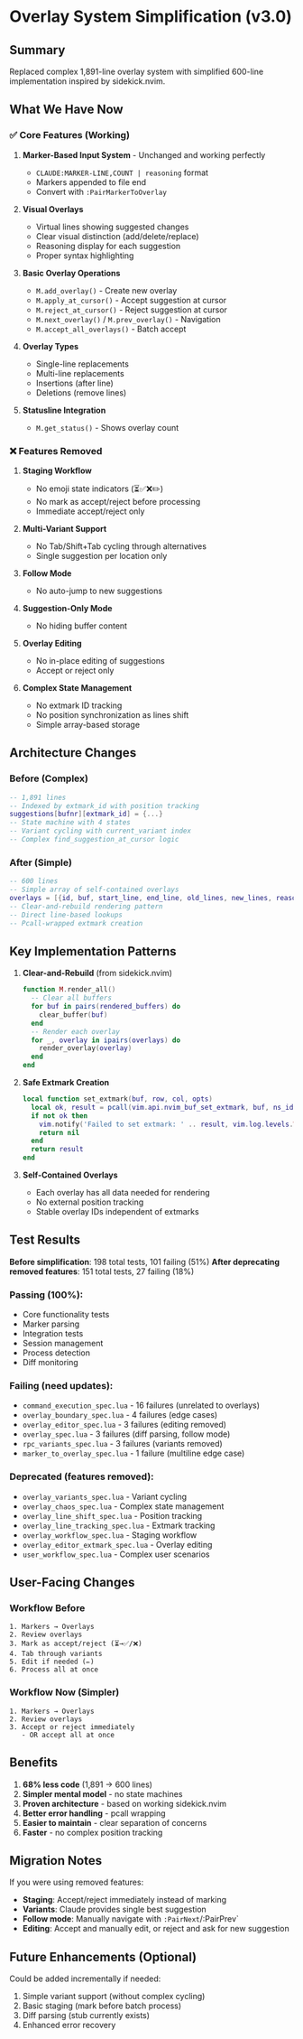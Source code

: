 # Overlay System Simplification (v3.0)

## Summary

Replaced complex 1,891-line overlay system with simplified 600-line implementation inspired by sidekick.nvim.

## What We Have Now

### ✅ Core Features (Working)

1. **Marker-Based Input System** - Unchanged and working perfectly
   - `CLAUDE:MARKER-LINE,COUNT | reasoning` format
   - Markers appended to file end
   - Convert with `:PairMarkerToOverlay`

2. **Visual Overlays**
   - Virtual lines showing suggested changes
   - Clear visual distinction (add/delete/replace)
   - Reasoning display for each suggestion
   - Proper syntax highlighting

3. **Basic Overlay Operations**
   - `M.add_overlay()` - Create new overlay
   - `M.apply_at_cursor()` - Accept suggestion at cursor
   - `M.reject_at_cursor()` - Reject suggestion at cursor
   - `M.next_overlay()` / `M.prev_overlay()` - Navigation
   - `M.accept_all_overlays()` - Batch accept

4. **Overlay Types**
   - Single-line replacements
   - Multi-line replacements
   - Insertions (after line)
   - Deletions (remove lines)

5. **Statusline Integration**
   - `M.get_status()` - Shows overlay count

### ❌ Features Removed

1. **Staging Workflow**
   - No emoji state indicators (⏳✅❌✏️)
   - No mark as accept/reject before processing
   - Immediate accept/reject only

2. **Multi-Variant Support**
   - No Tab/Shift+Tab cycling through alternatives
   - Single suggestion per location only

3. **Follow Mode**
   - No auto-jump to new suggestions

4. **Suggestion-Only Mode**
   - No hiding buffer content

5. **Overlay Editing**
   - No in-place editing of suggestions
   - Accept or reject only

6. **Complex State Management**
   - No extmark ID tracking
   - No position synchronization as lines shift
   - Simple array-based storage

## Architecture Changes

### Before (Complex)
```lua
-- 1,891 lines
-- Indexed by extmark_id with position tracking
suggestions[bufnr][extmark_id] = {...}
-- State machine with 4 states
-- Variant cycling with current_variant index
-- Complex find_suggestion_at_cursor logic
```

### After (Simple)
```lua
-- 600 lines
-- Simple array of self-contained overlays
overlays = [{id, buf, start_line, end_line, old_lines, new_lines, reasoning}, ...]
-- Clear-and-rebuild rendering pattern
-- Direct line-based lookups
-- Pcall-wrapped extmark creation
```

## Key Implementation Patterns

1. **Clear-and-Rebuild** (from sidekick.nvim)
   ```lua
   function M.render_all()
     -- Clear all buffers
     for buf in pairs(rendered_buffers) do
       clear_buffer(buf)
     end
     -- Render each overlay
     for _, overlay in ipairs(overlays) do
       render_overlay(overlay)
     end
   end
   ```

2. **Safe Extmark Creation**
   ```lua
   local function set_extmark(buf, row, col, opts)
     local ok, result = pcall(vim.api.nvim_buf_set_extmark, buf, ns_id, row, col, opts)
     if not ok then
       vim.notify('Failed to set extmark: ' .. result, vim.log.levels.WARN)
       return nil
     end
     return result
   end
   ```

3. **Self-Contained Overlays**
   - Each overlay has all data needed for rendering
   - No external position tracking
   - Stable overlay IDs independent of extmarks

## Test Results

**Before simplification**: 198 total tests, 101 failing (51%)
**After deprecating removed features**: 151 total tests, 27 failing (18%)

### Passing (100%):
- Core functionality tests
- Marker parsing
- Integration tests
- Session management
- Process detection
- Diff monitoring

### Failing (need updates):
- `command_execution_spec.lua` - 16 failures (unrelated to overlays)
- `overlay_boundary_spec.lua` - 4 failures (edge cases)
- `overlay_editor_spec.lua` - 3 failures (editing removed)
- `overlay_spec.lua` - 3 failures (diff parsing, follow mode)
- `rpc_variants_spec.lua` - 3 failures (variants removed)
- `marker_to_overlay_spec.lua` - 1 failure (multiline edge case)

### Deprecated (features removed):
- `overlay_variants_spec.lua` - Variant cycling
- `overlay_chaos_spec.lua` - Complex state management
- `overlay_line_shift_spec.lua` - Position tracking
- `overlay_line_tracking_spec.lua` - Extmark tracking
- `overlay_workflow_spec.lua` - Staging workflow
- `overlay_editor_extmark_spec.lua` - Overlay editing
- `user_workflow_spec.lua` - Complex user scenarios

## User-Facing Changes

### Workflow Before
```
1. Markers → Overlays
2. Review overlays
3. Mark as accept/reject (⏳→✅/❌)
4. Tab through variants
5. Edit if needed (✏️)
6. Process all at once
```

### Workflow Now (Simpler)
```
1. Markers → Overlays
2. Review overlays
3. Accept or reject immediately
   - OR accept all at once
```

## Benefits

1. **68% less code** (1,891 → 600 lines)
2. **Simpler mental model** - no state machines
3. **Proven architecture** - based on working sidekick.nvim
4. **Better error handling** - pcall wrapping
5. **Easier to maintain** - clear separation of concerns
6. **Faster** - no complex position tracking

## Migration Notes

If you were using removed features:
- **Staging**: Accept/reject immediately instead of marking
- **Variants**: Claude provides single best suggestion
- **Follow mode**: Manually navigate with `:PairNext`/:PairPrev`
- **Editing**: Accept and manually edit, or reject and ask for new suggestion

## Future Enhancements (Optional)

Could be added incrementally if needed:
1. Simple variant support (without complex cycling)
2. Basic staging (mark before batch process)
3. Diff parsing (stub currently exists)
4. Enhanced error recovery
